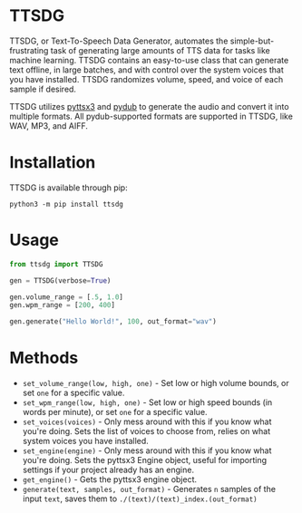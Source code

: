 # TTSDG
TTSDG, or Text-To-Speech Data Generator, automates the simple-but-frustrating task of generating large amounts of TTS
data for tasks like machine learning. TTSDG contains an easy-to-use class that can generate text offline, in large 
batches, and with control over the system voices that you have installed. TTSDG randomizes volume, speed, and voice of 
each sample if desired.

TTSDG utilizes [pyttsx3](https://pypi.org/project/pyttsx3/) and [pydub](https://pypi.org/project/pydub/) to generate the
audio and convert it into multiple formats. All pydub-supported formats are supported in TTSDG, like WAV, MP3, and AIFF.

# Installation
TTSDG is available through pip:

`python3 -m pip install ttsdg`

# Usage
```python
from ttsdg import TTSDG

gen = TTSDG(verbose=True)

gen.volume_range = [.5, 1.0]
gen.wpm_range = [200, 400]

gen.generate("Hello World!", 100, out_format="wav")
```

# Methods
- `set_volume_range(low, high, one)` - Set low or high volume bounds, or set `one` for a specific value.
- `set_wpm_range(low, high, one)` - Set low or high speed bounds (in words per minute), or set `one` for a specific 
value.
- `set_voices(voices)` - Only mess around with this if you know what you're doing. Sets the list of voices to choose
from, relies on what system voices you have installed. 
- `set_engine(engine)` - Only mess around with this if you know what you're doing. Sets the pyttsx3 Engine object,
useful for importing settings if your project already has an engine.
- `get_engine()` - Gets the pyttsx3 engine object.
- `generate(text, samples, out_format)` - Generates `n` samples of the input `text`, saves them to 
`./(text)/(text)_index.(out_format)`